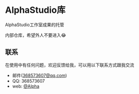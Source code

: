 # AlphaStudio库
AlphaStudio工作室成果的托管

内部仓库，希望外人不要进入😂
## 联系
在使用中有任何问题，欢迎反馈给我，可以用以下联系方式跟我交流

* 邮件(368573607@qq.com)
* QQ: 368573607
* web: [@Alpha](https://www.xuhuading.cn/bigxigua/)
